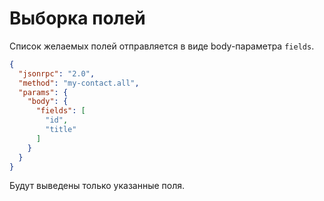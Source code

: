 Выборка полей
===

Список желаемых полей отправляется в виде body-параметра `fields`.

```json
{
  "jsonrpc": "2.0",
  "method": "my-contact.all",
  "params": {
    "body": {
      "fields": [
        "id",
        "title"
      ]
    }
  }
}
```

Будут выведены только указанные поля.
